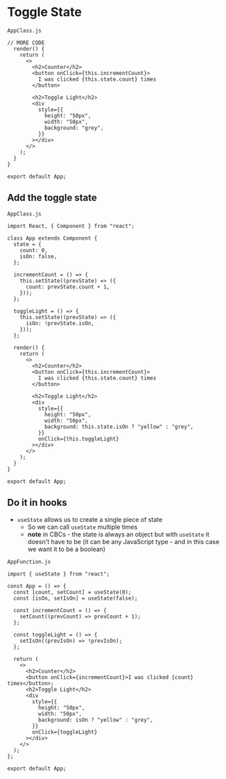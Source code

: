 # Toggle State
`AppClass.js`

```
// MORE CODE
  render() {
    return (
      <>
        <h2>Counter</h2>
        <button onClick={this.incrementCount}>
          I was clicked {this.state.count} times
        </button>

        <h2>Toggle Light</h2>
        <div
          style={{
            height: "50px",
            width: "50px",
            background: "grey",
          }}
        ></div>
      </>
    );
  }
}

export default App;
```

## Add the toggle state
`AppClass.js`

```
import React, { Component } from "react";

class App extends Component {
  state = {
    count: 0,
    isOn: false,
  };

  incrementCount = () => {
    this.setState((prevState) => ({
      count: prevState.count + 1,
    }));
  };

  toggleLight = () => {
    this.setState((prevState) => ({
      isOn: !prevState.isOn,
    }));
  };

  render() {
    return (
      <>
        <h2>Counter</h2>
        <button onClick={this.incrementCount}>
          I was clicked {this.state.count} times
        </button>

        <h2>Toggle Light</h2>
        <div
          style={{
            height: "50px",
            width: "50px",
            background: this.state.isOn ? "yellow" : "grey",
          }}
          onClick={this.toggleLight}
        ></div>
      </>
    );
  }
}

export default App;
```

## Do it in hooks
* `useState` allows us to create a single piece of state
    - So we can call `useState` multiple times
    - **note** in CBCs - the state is always an object but with `useState` it doesn't have to be (it can be any JavaScript type - and in this case we want it to be a boolean)

`AppFunction.js`

```
import { useState } from "react";

const App = () => {
  const [count, setCount] = useState(0);
  const [isOn, setIsOn] = useState(false);

  const incrementCount = () => {
    setCount((prevCount) => prevCount + 1);
  };

  const toggleLight = () => {
    setIsOn((prevIsOn) => !prevIsOn);
  };

  return (
    <>
      <h2>Counter</h2>
      <button onClick={incrementCount}>I was clicked {count} times</button>;
      <h2>Toggle Light</h2>
      <div
        style={{
          height: "50px",
          width: "50px",
          background: isOn ? "yellow" : "grey",
        }}
        onClick={toggleLight}
      ></div>
    </>
  );
};

export default App;
```


